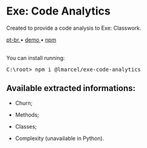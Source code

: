 <div valing="top">
  <h1><span>Exe:</span> Code Analytics</h1>
  <p>Created to provide a code analysis to Exe: Classwork.</p>
  <nav>
    <div id="repository-buttons"/>
    <a class="navigation-link disabled" href="https://github.com/L-Marcel/exe-code-analytics/blob/main/README.md" target="__blank__">
      pt-br
    </a>
    <span class="disabled">•</span>
    <a class="navigation-link" href="https://exe-code-analytics-playground.vercel.app" target="__blank__">
      demo
    </a>
    <span>•</span>
    <a class="navigation-link" href="https://www.npmjs.com/package/@lmarcel/exe-code-analytics" target="__blank__">
      npm
    </a>
  </nav>
</div>

<br/>

<p>You can install running:</p>
<pre>
C:\root> <span>npm</span> i @lmarcel/exe-code-analytics
</pre>

<div id="grid"> 
  <div id="grid-item">
    <h2>Available <span>extracted</span> informations:</h2>
    <ul>
      <li id="checked"><p>Churn;</p></li>
      <li id="checked"><p>Methods;</p></li>
      <li id="checked"><p>Classes;</p></li>
      <li id="checked"><p>Complexity (<span>unavailable in Python</span>).</p></li>
    </ul>
  </div>
</div>

